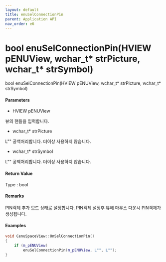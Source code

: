 ```yaml
---
layout: default
title: enuSelConnectionPin
parent: Application API
nav_order: e6
---
```

# bool enuSelConnectionPin\(HVIEW pENUView, wchar\_t\* strPicture, wchar\_t\* strSymbol\)

bool enuSelConnectionPin\(HVIEW pENUView, wchar\_t\* strPicture, wchar\_t\* strSymbol\)

#### Parameters

* HVIEW pENUView

뷰의 핸들을 입력합니다.

* wchar\_t\* strPicture

L"" 공백처리합니다. 더이상 사용하지 않습니다.

* wchar\_t\* strSymbol

L"" 공백처리합니다. 더이상 사용하지 않습니다.

#### Return Value

Type : bool

#### Remarks

PIN객체 추가 모드 상태로 설정합니다. PIN객체 설정후 뷰에 마우스 다운시 PIN객체가 생성됩니다.

#### Examples

```cpp
void CenuSpaceView::OnSelConnectionPin()
{
	if (m_pENUView)
		enuSelConnectionPin(m_pENUView, L"", L"");
}
```



